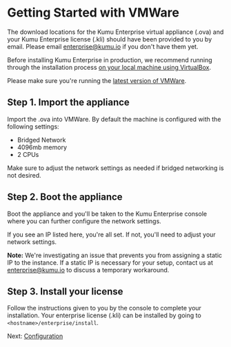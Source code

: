 # Getting Started with VMWare

The download locations for the Kumu Enterprise virtual appliance (.ova) and your
Kumu Enterprise license (.kli) should have been provided to you by email. Please email
<a href="mailto:enterprise@kumu.io">enterprise@kumu.io</a> if you don't have them yet.

Before installing Kumu Enterprise in production, we recommend running through
the installation process
[on your local machine using VirtualBox](getting-started-with-virtualbox.md).

Please make sure you're running the
<a href="https://www.vmware.com/">latest version of VMWare</a>.

## Step 1. Import the appliance

Import the .ova into VMWare. By default the machine is configured with the
following settings:

- Bridged Network
- 4096mb memory
- 2 CPUs

Make sure to adjust the network settings as needed if bridged networking is
not desired.

## Step 2. Boot the appliance

Boot the appliance and you'll be taken to the Kumu Enterprise console where you
can further configure the network settings.

If you see an IP listed here, you're all set.  If not, you'll need to adjust your network settings.

<p class="alert alert-warning">
<strong>Note:</strong> We're investigating an issue that prevents you from assigning a static IP to the instance. If a static IP is necessary for your setup, contact us at <a href="mailto:enterprise@kumu.io">enterprise@kumu.io</a> to discuss a temporary workaround.
</p>

## Step 3. Install your license

Follow the instructions given to you by the console to complete your installation.
Your enterprise license (.kli) can be installed by going to `<hostname>/enterprise/install`.

<footer class="page-footer">
  <div class="next">Next: <a href="configuration.md">Configuration</a></div>
</footer>
